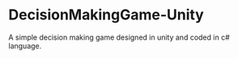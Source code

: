 # DecisionMakingGame-Unity
A simple decision making game designed in unity and coded in c# language.
